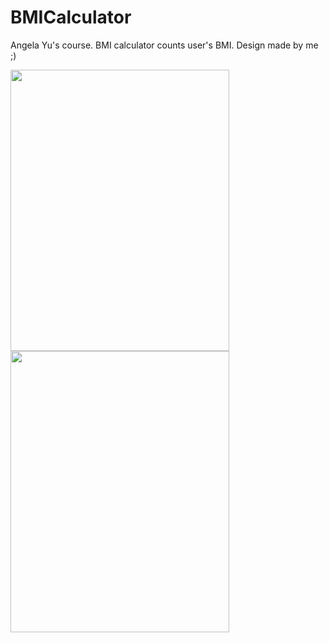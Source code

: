 # BMICalculator
Angela Yu's course. BMI calculator counts user's BMI.
Design made by me ;)


<img src="https://user-images.githubusercontent.com/72404363/154109018-fdc28714-33f3-418a-98a7-70577733a81c.gif" width="350" height="450" align="left"/>


<img src="https://user-images.githubusercontent.com/72404363/154109085-f4fa431f-d7c9-4c6c-8af3-31ccec620ae1.gif" width="350" height="450" align="center"/>

